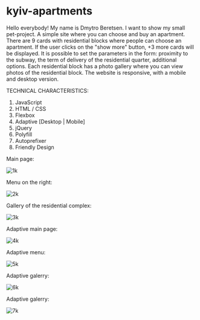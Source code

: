 # kyiv-apartments
Hello everybody! My name is Dmytro Beretsen. I want to show my small pet-project. A simple site where you can choose and buy an apartment. There are 9 cards with residential blocks where people can choose an apartment. If the user clicks on the "show more" button, +3 more cards will be displayed. It is possible to set the parameters in the form: proximity to the subway, the term of delivery of the residential quarter, additional options. Each residential block has a photo gallery where you can view photos of the residential block. The website is responsive, with a mobile and desktop version.

TECHNICAL CHARACTERISTICS:
1. JavaScript
2. HTML / CSS
3. Flexbox
4. Adaptive [Desktop | Mobile]
5. jQuery
5. Polyfill
6. Autoprefixer
7. Friendly Design

Main page:

![1k](https://user-images.githubusercontent.com/87872240/186134820-62dacab1-c19c-4780-9bfa-81db12a8b81a.png)

Menu on the right:

![2k](https://user-images.githubusercontent.com/87872240/186138392-f71ec368-fe9f-4182-b3c2-9e1c2c3c5df3.png)

Gallery of the residential complex:

![3k](https://user-images.githubusercontent.com/87872240/186138523-5474e980-52ac-4503-904b-9680742fe89b.png)

Adaptive main page:

![4k](https://user-images.githubusercontent.com/87872240/186138750-7af212de-802a-47dc-91e1-ae83bf759948.png)

Adaptive menu:

![5k](https://user-images.githubusercontent.com/87872240/186138870-82b9d75b-4bd2-46aa-816a-12f9a1c358d4.png)

Adaptive galerry:

![6k](https://user-images.githubusercontent.com/87872240/186138946-0c257dd9-3f07-4d38-8b35-227a6d5b65f9.png)

Adaptive galerry:

![7k](https://user-images.githubusercontent.com/87872240/186139091-2bb73c79-bca6-4b8d-a21f-d8b5d5dd14e9.png)


